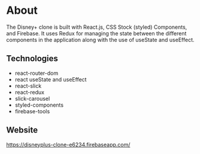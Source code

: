 # About
The Disney+ clone is built with React.js, CSS Stock (styled) Components, and Firebase. It uses Redux for managing the state between the different components in the application along with the use of useState and useEffect.

## Technologies
- react-router-dom
- react useState and useEffect
- react-slick
- react-redux
- slick-carousel
- styled-components
- firebase-tools

## Website
https://disneyplus-clone-e6234.firebaseapp.com/


